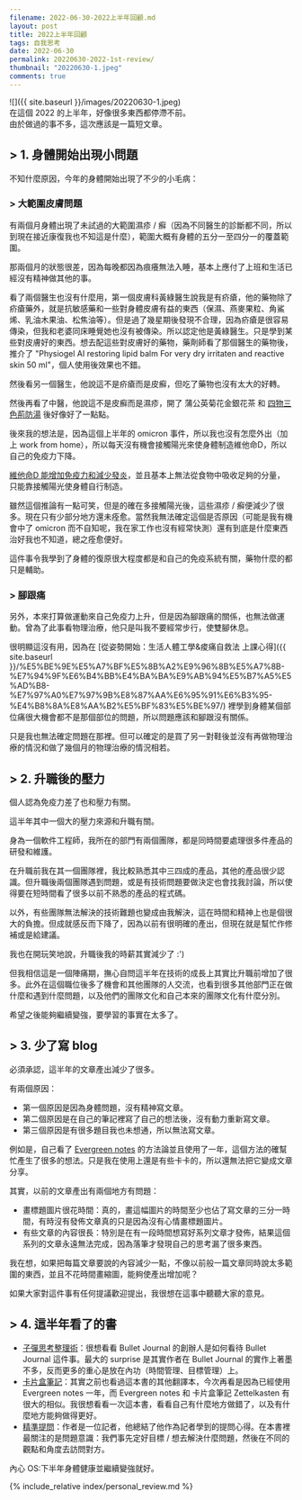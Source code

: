 ```yaml
---
filename: 2022-06-30-2022上半年回顧.md
layout: post
title: 2022上半年回顧
tags: 自我思考
date: 2022-06-30
permalink: 20220630-2022-1st-review/
thumbnail: "20220630-1.jpeg"
comments: true
---
```


![]({{ site.baseurl }}/images/20220630-1.jpeg)  
在這個 2022 的上半年，好像很多東西都停滯不前。  
由於做過的事不多，這次應該是一篇短文章。

## > 1. 身體開始出現小問題
不知什麼原因，今年的身體開始出現了不少的小毛病：

### > 大範圍皮膚問題

有兩個月身體出現了未試過的大範圍濕疹 / 癬（因為不同醫生的診斷都不同，所以到現在接近康復我也不知這是什麼），範圍大概有身體的五分一至四分一的覆蓋範圍。

那兩個月的狀態很差，因為每晚都因為痕癢無法入睡，基本上應付了上班和生活已經沒有精神做其他的事。

看了兩個醫生也沒有什麼用，第一個皮膚科黃綠醫生說我是有疥瘡，他的藥物除了疥瘡藥外，就是抗敏感藥和一些對身體皮膚有益的東西（保濕、燕麥果粒、角鯊烯、乳油木果油、松焦油等）。但是過了幾星期後發現不合理，因為疥瘡是很容易傳染，但我和老婆同床睡覺她也沒有被傳染。所以認定他是黃綠醫生。只是學到某些對皮膚好的東西。想去配這些對皮膚好的藥物，藥劑師看了那個醫生的藥物後，推介了 "Physiogel AI restoring lipid balm For very dry irritaten and reactive skin 50 ml"，個人使用後效果也不錯。

然後看另一個醫生，他說這不是疥瘡而是皮癬，但吃了藥物也沒有太大的好轉。

然後再看了中醫，他說這不是皮癬而是濕疹，開了 蒲公英菊花金銀花茶 和 [四物三色荊防湯](https://read01.com/zh-hk/7BMgm7.html#.YqQfP-xByko) 後好像好了一點點。

後來我的想法是，因為這個上半年的 omicron 事件，所以我也沒有怎麼外出（加上 work from home），所以每天沒有機會接觸陽光來使身體制造維他命D，所以自己的免疫力下降。

[維他命D 能增加免疫力和減少發炎](https://www.medpartner.club/vitamin-d-supplement-introduction/)，並且基本上無法從食物中吸收足夠的分量，只能靠接觸陽光使身體自行制造。

雖然這個推論有一點可笑，但是的確在多接觸陽光後，這些濕疹 / 癬便減少了很多。現在只有少部分地方還未痊愈。當然我無法確定這個是否原因（可能是我有機會中了 omicron 而不自知呢，我在家工作也沒有經常快測）還有到底是什麼東西治好我也不知道，總之痊愈便好。

這件事令我學到了身體的復原很大程度都是和自己的免疫系統有關，藥物什麼的都只是輔助。

### > 腳跟痛

另外，本來打算做運動來自己免疫力上升，但是因為腳跟痛的關係，也無法做運動。曾為了此事看物理治療，他只是叫我不要經常步行，使雙腳休息。

很明顯這沒有用，因為在 [從姿勢開始：生活人體工學&痠痛自救法 上課心得]({{ site.baseurl }}/%E5%BE%9E%E5%A7%BF%E5%8B%A2%E9%96%8B%E5%A7%8B-%E7%94%9F%E6%B4%BB%E4%BA%BA%E9%AB%94%E5%B7%A5%E5%AD%B8-%E7%97%A0%E7%97%9B%E8%87%AA%E6%95%91%E6%B3%95-%E4%B8%8A%E8%AA%B2%E5%BF%83%E5%BE%97/) 裡學到身體某個部位痛很大機會都不是那個部位的問題，所以問題應該和腳跟沒有關係。

只是我也無法確定問題在那裡。但可以確定的是買了另一對鞋後並沒有再做物理治療的情況和做了幾個月的物理治療的情況相若。

## > 2. 升職後的壓力

個人認為免疫力差了也和壓力有關。

這半年其中一個大的壓力來源和升職有關。

身為一個軟件工程師，我所在的部門有兩個團隊，都是同時間要處理很多件產品的研發和維護。

在升職前我在其一個團隊裡，我比較熟悉其中三四成的產品，其他的產品很少認識。但升職後兩個團隊遇到問題，或是有技術問題要做決定也會找我討論，所以使得要在短時間看了很多以前不熟悉的產品的程式碼。

以外，有些團隊無法解決的技術難題也變成由我解決，這在時間和精神上也是個很大的負擔。但成就感反而下降了，因為以前有很明確的產出，但現在就是幫忙作修補或是給建議。

我也在開玩笑地說，升職後我的時薪其實減少了 :')

但我相信這是一個陣痛期，撫心自問這半年在技術的成長上其實比升職前增加了很多。此外在這個職位後多了機會和其他團隊的人交流，也看到很多其他部門正在做什麼和遇到什麼問題，以及他們的團隊文化和自己本來的團隊文化有什麼分別。

希望之後能夠繼續變強，要學習的事實在太多了。

## > 3. 少了寫 blog

必須承認，這半年的文章產出減少了很多。

有兩個原因：

* 第一個原因是因為身體問題，沒有精神寫文章。
* 第二個原因是在自己的筆記裡寫了自己的想法後，沒有動力重新寫文章。
* 第三個原因是有很多題目我也未想通，所以無法寫文章。

例如是，自己看了 [Evergreen notes](https://notes.andymatuschak.org/Evergreen_notes) 的方法論並且使用了一年，這個方法的確幫忙產生了很多的想法。只是我在使用上還是有些卡卡的，所以還無法把它變成文章分享。

其實，以前的文章產出有兩個地方有問題：

* 畫標題圖片很花時間：真的，畫這幅圖片的時間至少也佔了寫文章的三分一時間，有時沒有發佈文章真的只是因為沒有心情畫標題圖片。
* 有些文章的內容很長：特別是在有一段時間想寫好系列文章才發佈，結果這個系列的文章永遠無法完成，因為落筆才發現自己的思考漏了很多東西。

我在想，如果把每篇文章要說的內容減少一點，不像以前般一篇文章同時說太多範圍的東西，並且不花時間畫縮圖，能夠使產出增加呢？

如果大家對這件事有任何提議歡迎提出，我很想在這事中聽聽大家的意見。

## > 4. 這半年看了的書

* [子彈思考整理術](%20https://www.books.com.tw/products/0010803003)：很想看看 Bullet Journal 的創辦人是如何看待 Bullet Journal 這件事。最大的 surprise 是其實作者在 Bullet Journal 的實作上著墨不多，反而更多的重心是放在內功（時間管理、目標管理）上。
* [卡片盒筆記](https://www.books.com.tw/products/0010922143)：其實之前也看過這本書的其他翻譯本，今次再看是因為已經使用 Evergreen notes 一年，而 Evergreen notes 和 卡片盒筆記 Zettelkasten 有很大的相似。我很想看看一次這本書，看看自己有什麼地方做錯了，以及有什麼地方能夠做得更好。
* [精準提問](https://www.books.com.tw/products/0010917261)：作者是一位記者，他總結了他作為記者學到的提問心得。在本書裡最關注的是問題意識：我們事先定好目標 / 想去解決什麼問題，然後在不同的觀點和角度去訪問對方。

內心 OS:下半年身體健康並繼續變強就好。


{% include_relative index/personal_review.md %}